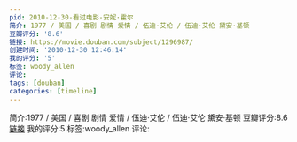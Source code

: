 ```yaml
---
pid: 2010-12-30-看过电影-安妮·霍尔
简介: 1977 / 美国 / 喜剧 剧情 爱情 / 伍迪·艾伦 / 伍迪·艾伦 黛安·基顿
豆瓣评分: '8.6'
链接: https://movie.douban.com/subject/1296987/
创建时间: '2010-12-30 12:46:14'
我的评分: '5'
标签: woody_allen
评论:
tags: [douban]
categories: [timeline]
---
```

简介:1977 / 美国 / 喜剧 剧情 爱情 / 伍迪·艾伦 / 伍迪·艾伦 黛安·基顿
豆瓣评分:8.6
[链接](https://movie.douban.com/subject/1296987/)
我的评分:5
标签:woody_allen
评论:
